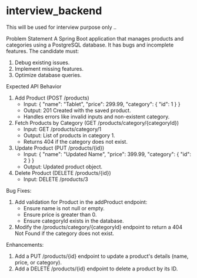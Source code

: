 # interview_backend
This will be used for interview purpose only ..

Problem Statement
A Spring Boot application that manages products and categories using a PostgreSQL database. It has bugs and incomplete features. The candidate must:
1. Debug existing issues.
2. Implement missing features.
3. Optimize database queries.

Expected API Behavior
1. Add Product (POST /products)
    * Input: { "name": "Tablet", "price": 299.99, "category": { "id": 1 } }
    * Output: 201 Created with the saved product.
    * Handles errors like invalid inputs and non-existent category.
2. Fetch Products by Category (GET /products/category/{categoryId})
    * Input: GET /products/category/1
    * Output: List of products in category 1.
    * Returns 404 if the category does not exist.
3. Update Product (PUT /products/{id})
    * Input: { "name": "Updated Name", "price": 399.99, "category": { "id": 2 } }
    * Output: Updated product object.
4. Delete Product (DELETE /products/{id})
    * Input: DELETE /products/3

Bug Fixes:
1. Add validation for Product in the addProduct endpoint:
    * Ensure name is not null or empty.
    * Ensure price is greater than 0.
    * Ensure categoryId exists in the database.
2. Modify the /products/category/{categoryId} endpoint to return a 404 Not Found if the category does not exist.

Enhancements:
1. Add a PUT /products/{id} endpoint to update a product's details (name, price, or category).
2. Add a DELETE /products/{id} endpoint to delete a product by its ID.


